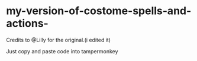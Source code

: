 # my-version-of-costome-spells-and-actions-
Credits to @Lilly for the original.(i edited it)

Just copy and paste code into tampermonkey
